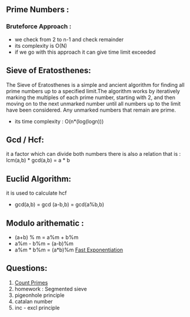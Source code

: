 ## Prime Numbers :
### Bruteforce Approach :
- we check from 2 to n-1 and check remainder 
- its complexity is O(N)
- if we go with this approach it can give time limit exceeded
## Sieve of Eratosthenes:
The Sieve of Eratosthenes is a simple and ancient algorithm for finding all prime numbers up to a specified limit.The algorithm works by iteratively marking the multiples of each prime number, starting with 2, and then moving on to the next unmarked number until all numbers up to the limit have been considered. Any unmarked numbers that remain are prime.
- its time complexity : O(n*(log(logn)))

## Gcd / Hcf:
it a factor which can divide both numbers
there is also a relation that is : lcm(a,b) * gcd(a,b) = a * b
## Euclid Algorithm: 
it is used to calculate hcf
- gcd(a,b) = gcd (a-b,b) = gcd(a%b,b)

## Modulo arithematic :
- (a+b) % m = a%m + b%m
- a%m  - b%m = (a-b)%m
- a%m \* b%m = (a\*b)%m
 [Fast Exponentiation](https://www.codingninjas.com/codestudio/problem-details/modular-exponentiation_1082146)


## Questions:
1. [Count Primes](https://leetcode.com/problems/count-primes/description/)
2. homework : Segmented sieve
3. pigeonhole principle
4. catalan number
5. inc - excl principle
